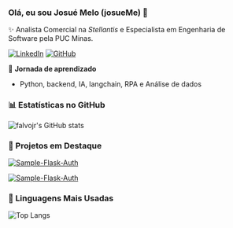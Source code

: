 ### Olá, eu sou Josué Melo (josueMe) 👋

✨ Analista Comercial na *Stellantis* e Especialista em Engenharia de Software pela PUC Minas.

[![LinkedIn](https://img.shields.io/badge/LinkedIn-0077B5?style=for-the-badge&logo=linkedin&logoColor=white)](https://www.linkedin.com/in/josu%C3%A9-suman-2b9351181//)
	[![GitHub](https://img.shields.io/badge/GitHub-100000?style=for-the-badge&logo=github&logoColor=white)](https://github.com/JosueMelo58)

🚀 **Jornada de aprendizado**
- Python, backend, IA, langchain, RPA e Análise de dados

### 📊 Estatísticas no GitHub

![falvojr's GitHub stats](https://github-readme-stats.vercel.app/api?username=JosueMelo58&show_icons=true&theme=dracula)

### 📌 Projetos em Destaque

[![Sample-Flask-Auth](https://github-readme-stats.vercel.app/api/pin/?username=JosueMelo58&repo=sample-flask-auth)](https://github.com/JosueMelo58/sample-flask-auth)

[![Sample-Flask-Auth](https://github-readme-stats.vercel.app/api/pin/?username=JosueMelo58&repo=streamlit_Fifa23_deploy)](https://github.com/JosueMelo58/streamlit_Fifa23_deploy)

### 🚀 Linguagens Mais Usadas

![Top Langs](https://github-readme-stats.vercel.app/api/top-langs/?username=JosueMelo58&layout=compact)